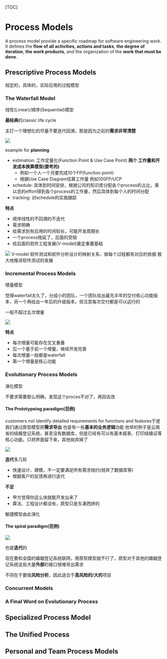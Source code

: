 [TOC]
# Process Models
A process model provide a specific roadmap for software engineering work. It defines the **flow of all activities, actions and tasks**, **the degree of iteration**, **the work products**, and the organization of the **work that must be done**.
## Prescriptive Process Models
规定的，具体的，实际应用的过程模型

### The Waterfall Model
线性(Linear)/顺序(Sequential)模型

**最经典**的classic life cycle

主打一个理想化的尽量不要迭代回溯，那是因为之前的**需求非常清楚**

![](./ref/waterfallModel.PNG)

example for **planning**
- estimation: 工作定量化(Function Point & Use Case Point) **两个 工作量和开发成本换算模型(要考的)**
  - 例如一个人一个月要完成10个FP(function point)
  - 根据Use Case Diagram估算工作量 例如100FP/UCP
- schedule: 具体到时间安排，根据公司的知识库分配各个process的占比，乘以总的effort得到各个process的工作量，然后具体到每个人的时间分配
- tracking: 对schedule的实施跟踪

**特点**
- 顺序线性的不回溯的不迭代
- 需求明确
- 给需求到有应用的时间较长，可能开发周期长
- 一个process拖延了，后面的受阻
- 给后面的软件工程发展(V-model)奠定重要基础

![](./ref/V-model.PNG)
V-model
软件测试和软件分析设计的映射关系，做每个过程都有对应的依据
极大地推进软件测试的发展

### Incremental Process Models
增量模型

觉得waterfall太久了，分成小的团队，一个团队给出最先半年的交付核心功能版本，另一个再给出一年后的升级版本。但注意每次交付都是可以运行的

一般不超过五次增量

![](./ref/incrementalModel.PNG)

**特点**
- 每次增量可能存在交叉重叠
- 后一个基于前一个增量，继续开发完善
- 每次增量一般都是waterfall
- 第一个增量是核心功能

### Evolutionary Process Models
演化模型

不要求需要那么明确，发现这个proces不对了，再回去改

#### The Prototypeing paradigm(范例)
customers not identify detailed requirements for
functions and features于是我们通过原型模型把**需求导出**
也是有一些**基本的业务逻辑**功能
他举的例子是云南省的结婚登记系统，甚至没有数据库，但是已经有可以有基本报表、打印结婚证等核心功能。只把界面留下来，其他抛弃掉了

![](./ref/prototypingDiagram.PNG)

**迭代**多几轮

- 快速设计、建模，不一定要满足所有需求规约(抛弃了数据库等)
- 根据客户的反馈再进行迭代


**不足**
- 甲方觉得你这么快就能开发出来了
- 算法、工程设计都没有，原型只是东凑西拼的

敏捷模型由此演化
#### The spiral paradigm(范例)

![](./ref/spiralModel.PNG)

也是**迭代**的

现在要和全国的婚姻登记系统联网，用原型模型就不行了，原型对于其他的婚姻登记系统这些大量**外部**的接口很难导出需求

不同在于要做**风险分析**，因此适合于**高风险的/大的**项目

### Concurrent Models

### A Final Word on Evolutionary Process

## Specialized Process Model

## The Unified Process

## Personal and Team Process Models

